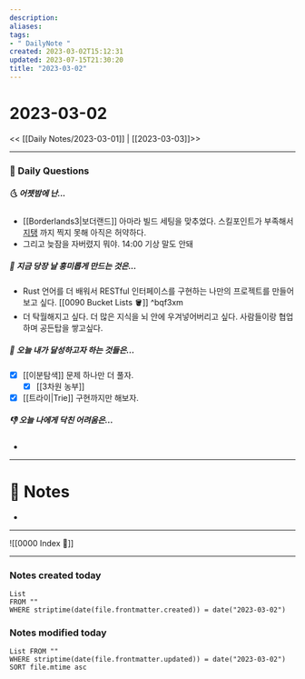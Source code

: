 ```yaml
---
description:
aliases: 
tags:
- " DailyNote "
created: 2023-03-02T15:12:31
updated: 2023-07-15T21:30:20
title: "2023-03-02"
---
```


# 2023-03-02

<< [[Daily Notes/2023-03-01]] | [[2023-03-03]]>>

---

### 📅 Daily Questions

##### 🌜 어젯밤에 난...

- [[Borderlands3|보더랜드]] 아마라 빌드 세팅을 맞추었다. 스킬포인트가 부족해서 [지탱](https://m.ruliweb.com/game/85162/read/9426630) 까지 찍지 못해 아직은 허약하다.
- 그리고 늦잠을 자버렸지 뭐야. 14:00 기상 말도 안돼

##### 🙌 지금 당장 날 흥미롭게 만드는 것은...

- Rust 언어를 더 배워서 RESTful 인터페이스를 구현하는 나만의 프로젝트를 만들어보고 싶다. [[0090 Bucket Lists 🪣]] ^bqf3xm
- 더 탁월해지고 싶다. 더 많은 지식을 뇌 안에 우겨넣어버리고 싶다. 사람들이랑 협업하며 공든탑을 쌓고싶다.

##### 🚀 오늘 내가 달성하고자 하는 것들은...

- [x] [[이분탐색]] 문제 하나만 더 풀자. 
	- [x] [[3차원 농부]]
- [x] [[트라이|Trie]] 구현까지만 해보자.

##### 👎 오늘 나에게 닥친 어려움은...

- 

---

# 📝 Notes

- 

---
![[0000 Index 🔗]]

---

### Notes created today

```dataview
List 
FROM "" 
WHERE striptime(date(file.frontmatter.created)) = date("2023-03-02")
```

### Notes modified today

```dataview
List FROM "" 
WHERE striptime(date(file.frontmatter.updated)) = date("2023-03-02") 
SORT file.mtime asc
```

